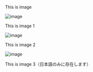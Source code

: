 This is image

![image](../../../images/rm.jpg)

This is image 1

![image](./images/rm.jpg)

This is image 2

![image](images/rm.jpg)

This is image 3（日本語のみに存在します）
